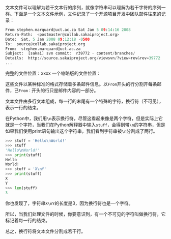 文本文件可以理解为若干文本行的序列，就像字符串可以理解为若干字符的序列一样。下面是一个文本文件示例，文件记录了一个开源项目开发中团队邮件往来的记录：
```python
From stephen.marquard@uct.ac.za Sat Jan 5 09:14:16 2008
Return-Path:  <postmaster@collab.sakaiproject.org>
Date:  Sat, 5 Jan 2008 09:12:18 -0500
To:  source@collab.sakaiproject.org
From:  stephen.marquard@uct.ac.za
Subject:  [sakai] svn commit:  r39772 - content/branches/
Details:  http://source.sakaiproject.org/viewsvn/?view=rev&rev=39772
...
```
完整的文件位置：xxxx
一个缩略版的文件位置：

这些文件以某种标准的格式存储着多条邮件信息。以`From`开头的行分割开每条邮件，已`From：`开头的行只是邮件内容的一部分。

文本文件由多行文本组成，每一行的末尾有一个特殊的字符，换行符（不可见），表示一行的结束。

在Python中，我们用`\n`表示换行符，尽管这看起来像是两个字符，但是实际上它就是一个字符，当我们在Python解释器中输入`stuff`，会得到带`\n`的字符串，但是如果我们使用print语句输出这个字符串，我们看到字符串被`\n`分割成了两行。
```python
>>> stuff = 'Hello\nWorld!'
>>> stuff
'Hello\nWorld!'
>>> print(stuff)
Hello
World!
>>> stuff = 'X\nY'
>>> print(stuff)
X
Y
>>> len(stuff)
3
```
你也发现了，字符串`X\nY`的长度是3，因为换行符也是一个字符。

所以，当我们处理文件的时候，你要意识到，有一个不可见的字符叫做换行符，它标记着每一行的结束。

总之，换行符将文本文件分割成若干行。

